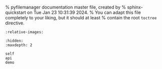 % pyfilemanager documentation master file, created by
% sphinx-quickstart on Tue Jan 23 10:31:39 2024.
% You can adapt this file completely to your liking, but it should at least
% contain the root `toctree` directive.

```{include} ../README.md
:relative-images:
```

```{toctree}
:hidden:
:maxdepth: 2

self
api
demo
```
